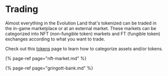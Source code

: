 # Trading

Almost everything in the Evolution Land that's tokenized can be traded in the in-game marketplace or at an external market. These markets can be categorized into NFT \(non-fungible token\) markets and FT \(fungible token\) exchanges according to what you want to trade.

Check out this [tokens](../../getting-started/tokens/) page to learn how to categorize assets and/or tokens.

{% page-ref page="nft-market.md" %}

{% page-ref page="gringott-bank.md" %}

